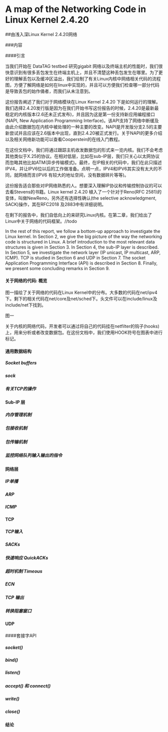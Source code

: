 # A map of the Networking Code in Linux Kernel 2.4.20

##由浅入深Linux Kernel 2.4.20网络

###内容

####引言

当我们开始在 DataTAG testbed 研究gigabit 网络以及终端主机的性能时，我们很快意识到有很多丢包发生在终端主机上，并且不清楚这种丢包发生在哪里。为了更好的理解丢包以及缓冲区溢出，我们绘制了有关Linux内核中网络相关代码的流程图，方便了解网络是如何在linux中实现的，并且可以方便我们检查哪一部分代码是导致丢包的始作俑者，而我们从未注意到。

这份报告阐述了我们对于网络模块在Linux Kernel 2.4.20 下是如何运行的理解。我们选择2.4.20发行版是因为在我们开始书写这份报告的时候，2.4.20是最新最稳定的内核版本(2.6还未正式发布)，并且因为这是第一份支持新应用编程接口(NAPI, New Application Programming Interface)。该API支持了网络中断缓及由此介绍数据包在内核中被处理的一种主要的改变。NAPI是开发版分支2.5的主要新尝试并且应该在2.6版本中出现，直到2.4.20被正式发行。关于NAPI的更多介绍以及相关网络新功能可以查看Cooperstein的在线入门教程。

在这份文档中，我们将通过跟踪主机收发数据包的形式来一览内核。我们不会考虑其他类似于X.25的协议。在相对低层，比如在sub-IP层，我们只关心以太网协议而忽略其他比如ATM(异步传输模式)。最终，在IP相关的代码中，我们在此只描述IPV4，并让IPV6位以后的工作做准备。点明一点，IPV4和IPV6其实没有太大的不同，就网络而言(IPV6 有较大的地址空间，没有数据碎片等等)。

这份报告适合那些对IP网络熟悉的人。想要深入理解IP协议和传输控制协议的可以去看Stevens的书籍。Linux kernel 2.4.20 植入了一个针对于Reno(RFC 2581)的变体，叫做NewReno，另外还有选择性确认(the selective acknowledgment, SACK)操作，其在RFC2018 及2883中有详细说明。

在剩下的报告中，我们自低向上的来研究Linux内核。在第二章，我们给出了Linux中关于网络的代码框架。//todo

In the rest of this report, we follow a bottom-up approach to investigate the Linux kernel. In Section 2, we give the big picture of the way the networking code is structured in Linux. A brief introduction to the most relevant data structures is given in Section 3. In Section 4, the sub-IP layer is described. In Section 5, we investigate the network layer (IP unicast, IP multicast, ARP, ICMP). TCP is studied in Section 6 and UDP in Section 7. The socket Application Programming Interface (API) is described in Section 8. Finally, we present some concluding remarks in Section 9.

#### 关于网络的代码: 概览

图一描绘了关于网络的代码在Linux Kernel中的分布。大多数的代码在net/ipv4下。剩下的相关代码在net/core及net/sched下。头文件可以在include/linux及include/net下找到。

图一

关于内核的网络代码，开发者可以通过将自己的代码挂在netfilter的钩子(hooks)上，用来分析或者改变数据包。在这份文档中，我们使用HOOK符号在图表中进行标记。

#### 通用数据结构

##### Socket buffers

##### sock

##### 有关TCP的操作

#### Sub-IP 层

##### 内存管理机制

##### 包接收机制

##### 包传输机制

##### 监控网络队列输入输出的指令

#### 网络层

##### IP单播

##### ARP

##### ICMP

#### TCP

##### TCP输入

##### SACKs

##### 快速响应 QuickACKs

##### 超时机制 Timeous

##### ECN

##### TCP 输出

##### 转换阻塞窗口

#### UDP

####套接字API

##### socket()

##### bind()

##### listen()

##### accept() 和 connect()

##### write()

##### close()

#### 结论



